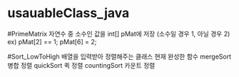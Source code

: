 # usauableClass_java

#PrimeMatrix
자연수 중 소수인 값을 int[] pMat에 저장 (소수일 경우 1, 아닐 경우 2)
ex) pMat[2] == 1; pMat[6] = 2;

#Sort_LowToHigh
 배열을 입력받아 정렬해주는 클래스
 현재 완성한 함수
  mergeSort
    병합 정렬
  quickSort
    퀵 정렬
  countingSort
    카운트 정렬
